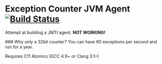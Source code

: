 Exception Counter JVM Agent [![Build Status](https://travis-ci.org/marschall/exception-counter.svg?branch=master)](https://travis-ci.org/marschall/exception-counter)
===========================

Attempt at building a JMTI agent. **NOT WORKING!**

### Why only a 32bit counter?
You can have 60 exceptions per second and run for a year.

Requires C11 Atomics (GCC 4.9+ or Clang 3.1+)

